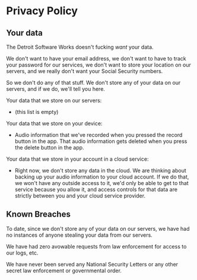 # Privacy Policy

## Your data

The Detroit Software Works doesn't fucking *want* your data.

We don't want to have your email address, we don't want to have to track your password for our services, we don't want to store your location on our servers, and we really don't want your Social Security numbers.

So we don't do any of that stuff. We don't store any of your data on our servers, and if we do, we'll tell you here.

Your data that we store on our servers:
- (this list is empty)

Your data that we store on your device:
- Audio information that we've recorded when you pressed the record button in the app. That audio information gets deleted when you press the delete button in the app.

Your data that we store in your account in a cloud service:
- Right now, we don't store any data in the cloud. We are thinking about backing up your audio information to your cloud account. If we do that, we won't have any outside access to it, we'd only be able to get to that service because you allow it, and access controls for that data are strictly between you and your cloud service provider.

## Known Breaches

To date, since we don't store any of your data on our servers, we have had no instances of anyone stealing your data from our servers.

We have had zero avowable requests from law enforcement for access to our logs, etc.

We have never been served any National Security Letters or any other secret law enforcement or governmental order.
